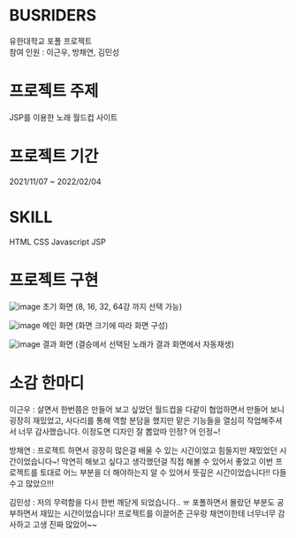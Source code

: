 # BUSRIDERS  
유한대학교 포폴 프로젝트  
참여 인원 : 이근우, 방채연, 김민성  
  
# 프로젝트 주제
JSP를 이용한 노래 월드컵 사이트   

# 프로젝트 기간
2021/11/07 ~ 2022/02/04

# SKILL
HTML CSS Javascript JSP  

# 프로젝트 구현
![image](https://user-images.githubusercontent.com/67493361/152487703-32352042-7b74-4cd6-9b71-5e50f9d429a3.png)
초기 화면 (8, 16, 32, 64강 까지 선택 가능)  
  
![image](https://user-images.githubusercontent.com/67493361/152487731-fc02f656-5bd5-428e-863e-8cee1f3f17bb.png)
메인 화면 (화면 크기에 따라 화면 구성)  

![image](https://user-images.githubusercontent.com/67493361/152487932-8a41aeff-5dd3-4df4-bcc9-9ea4a5e3461d.png)
결과 화면 (결승에서 선택된 노래가 결과 화면에서 자동재생)  

# 소감 한마디
이근우 : 살면서 한번쯤은 만들어 보고 싶었던 월드컵을 다같이 협업하면서 만들어 보니 굉장히 재밌었고, 사다리를 통해 역할 분담을 했지만 맡은 기능들을 열심히 작업해주셔서 너무 감사했습니다. 이정도면 디자인 잘 뽑았따 인정? 어 인정~!  
  
방채연 : 프로젝트 하면서 굉장히 많은걸 배울 수 있는 시간이었고 힘들지만 재밌었던 시간이었습니다~! 막연히 해보고 싶다고 생각했던걸 직접 해볼 수 있어서 좋았고 이번 프로젝트를 토대로 어느 부분을 더 해야하는지 알 수 있어서 뜻깊은 시간이었습니다!! 다들 수고 많았으!!!  
  
김민성 : 저의 무력함을 다시 한번 깨닫게 되었습니다.. ㅠ 포폴하면서 몰랐던 부분도 공부하면서 재밌는 시간이었습니다! 프로젝트를 이끌어준 근우랑 채연이한테 너무너무 감사하고  고생 진짜 많았어~~  

